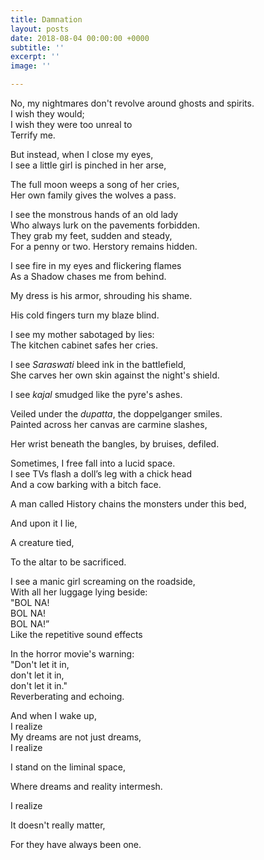 ```yaml
---
title: Damnation
layout: posts
date: 2018-08-04 00:00:00 +0000
subtitle: ''
excerpt: ''
image: ''

---
```

No, my nightmares don't revolve around ghosts and spirits.  
I wish they would;  
I wish they were too unreal to  
Terrify me.

  
But instead, when I close my eyes,  
I see a little girl is pinched in her arse,

The full moon weeps a song of her cries,  
Her own family gives the wolves a pass.

  
I see the monstrous hands of an old lady  
Who always lurk on the pavements forbidden.  
They grab my feet, sudden and steady,  
For a penny or two. Herstory remains hidden.

  
I see fire in my eyes and flickering flames  
As a Shadow chases me from behind.

My dress is his armor, shrouding his shame.

His cold fingers turn my blaze blind.

I see my mother sabotaged by lies:  
The kitchen cabinet safes her cries.

I see _Saraswati_ bleed ink in the battlefield,  
She carves her own skin against the night's shield.

  
I see _kajal_ smudged like the pyre's ashes.

Veiled under the _dupatta_, the doppelganger smiles.  
Painted across her canvas are carmine slashes,

Her wrist beneath the bangles, by bruises, defiled.

  
Sometimes, I free fall into a lucid space.  
I see TVs flash a doll’s leg with a chick head  
And a cow barking with a bitch face.

A man called History chains the monsters under this bed,

And upon it I lie,

A creature tied,

To the altar to be sacrificed.

I see a manic girl screaming on the roadside,  
With all her luggage lying beside:  
"BOL NA!  
BOL NA!  
BOL NA!”  
Like the repetitive sound effects

In the horror movie's warning:  
"Don't let it in,   
don't let it in,   
don't let it in."  
Reverberating and echoing.

  
And when I wake up,  
I realize  
My dreams are not just dreams,  
I realize

I stand on the liminal space,

Where dreams and reality intermesh.

I realize

It doesn't really matter,

For they have always been one.